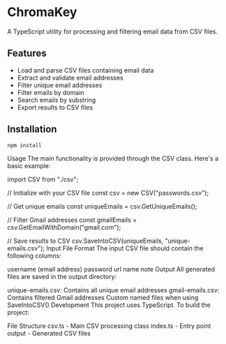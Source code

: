 # ChromaKey

A TypeScript utility for processing and filtering email data from CSV files.

## Features

- Load and parse CSV files containing email data
- Extract and validate email addresses
- Filter unique email addresses
- Filter emails by domain
- Search emails by substring
- Export results to CSV files

## Installation

```sh
npm install
```

Usage
The main functionality is provided through the CSV class. Here's a basic example:

import CSV from "./csv";

// Initialize with your CSV file
const csv = new CSV("passwords.csv");

// Get unique emails
const uniqueEmails = csv.GetUniqueEmails();

// Filter Gmail addresses
const gmailEmails = csv.GetEmailWithDomain("gmail.com");

// Save results to CSV
csv.SaveIntoCSV(uniqueEmails, "unique-emails.csv");
Input File Format
The input CSV file should contain the following columns:

username (email address)
password
url
name
note
Output
All generated files are saved in the output directory:

unique-emails.csv: Contains all unique email addresses
gmail-emails.csv: Contains filtered Gmail addresses
Custom named files when using SaveIntoCSV()
Development
This project uses TypeScript. To build the project:

File Structure
csv.ts - Main CSV processing class
index.ts - Entry point
output - Generated CSV files
